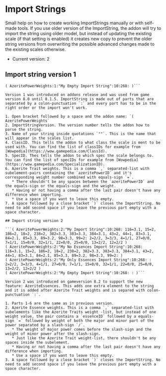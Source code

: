 # Import Strings

Small help on how to create working ImportStrings manually or with self-made tools. If you use older version of the ImportString, the addon will try to import the string using older model, but instead of updating the existing scale (if that setting is enabled) it creates new copy to prevent the older string versions from overwriting the possible advanced changes made to the existing scales otherwise.

* Current version: 2

## Import string version 1

```( AzeritePowerWeights:1:"My Import String":10:268: 116=3.1, 15=2, 186=2, 18=2, 238=2, 382=3.3, 383=3.3, 384=3.1, 43=2, 44=1, 83=3.1, 84=2.1, 85=3.3, 89=3.2, 98=3.3, 99=2 )
( AzeritePowerWeights:1:"My Empty Import String":10:268: )```

Version 1 was introduced on addons release and was used from game version 8.0 until 8.1.5. ImportString is made out of parts that are separated by a colon-punctuation `:` and every part has to be in the right order or the import won't work.

1. Open bracket followed by a space and the addon name: `( AzeritePowerWeights`
2. ImportStringVersion. The version number tells the addon how to parse the string.
3. Name of your string inside quotations `""`. This is the name that will appear in the scales list.
4. ClassID. This tells the addon to what class the scale is ment to be used with. You can find the list of classIDs for example from [Wowpedia](https://wow.gamepedia.com/ClassId).
5. SpecID. Thes tells the addon to which spec the scale belongs to. You can find the list of specIDs for example from [Wowpedia](https://wow.gamepedia.com/SpecializationID).
6. Azerite Trait weights. This is a comma `,` separated-list with subelement-pairs containing the `azeritePowerID` and it's corresponding weight number combined with equals-sign `=`.
   * There shouldn't be any spaces between the `azeritePowerID` and the equals-sign or the equals-sign and the weight.
   * Having or not having a comma after the last pair doesn't have any difference when importing.
   * Use a space if you want to leave this empty.
7. A space followed by a close bracket `)` closes the ImportString. No need to add second space if you leave the previous part empty with a space character.

## Import string version 2

```( AzeritePowerWeights:2:"My Import String":10:268: 116=3.1, 15=2, 186=2, 18=2, 238=2, 382=3.3, 383=3.3, 384=3.1, 43=2, 44=1, 83=3.1, 84=2.1, 85=3.3, 89=3.2, 98=3.3, 99=2: 2=2/2, 3=3/3, 4=1/1, 27=0/0, 7=1/1, 15=0/0, 32=1/1, 22=0/0, 25=0/0, 13=2/2, 12=2/2 )
( AzeritePowerWeights:2:"My No Essences Import String":10:268: 116=3.1, 15=2, 186=2, 18=2, 238=2, 382=3.3, 383=3.3, 384=3.1, 43=2, 44=1, 83=3.1, 84=2.1, 85=3.3, 89=3.2, 98=3.3, 99=2: )
( AzeritePowerWeights:2:"My Only Essences Import String":10:268: : 2=2/2, 3=3/3, 4=1/1, 27=0/0, 7=1/1, 15=0/0, 32=1/1, 22=0/0, 25=0/0, 13=2/2, 12=2/2 )
( AzeritePowerWeights:2:"My Empty Import String":10:268: : )```

Version 2 was introduced on gameversion 8.2 to support the new feature: AzeriteEssences. This adds one extra element to the string and it is added after Azerite Trait weights and is separed with colon-punctuation `:`.

1. Parts 1-6 are the same as in previous version.
2. Azerite Essence weights. This is a comma `,` separated-list with subelements like the Azerite Traits weight -list, but instead of one weight value, the pair contains a `essenceID` followed by a equals-sign `=` followed by weight of both the major and minor part of the power separated by a slash-sign `/`.
   * The weight of major power comes before the slash-sign and the weight of minor power after the slash-sign.
   * Just like the Azerite Trait weight-list, there shouldn't be any spaces inside the subelement.
   * Having or not having a comma after the last pair doesn't have any difference when importing.
   * Use a space if you want to leave this empty.
3. A space followed by a close bracket `)` closes the ImportString. No need to add second space if you leave the previous part empty with a space character.
